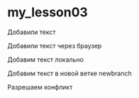 # my_lesson03

Добавили текст

Добавили текст через браузер

Добавим текст локально

Добавим текст в новой ветке newbranch

Разрешаем конфликт

